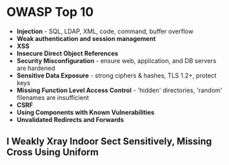 # OWASP Top 10

* **Injection**	- SQL, LDAP, XML, code, command, buffer overflow
* **Weak authentication and session management**	
* **XSS**
* **Insecure Direct Object References**	
* **Security Misconfiguration**	- ensure web, application, and DB servers are hardened
* **Sensitive Data Exposure** - strong ciphers & hashes, TLS 1.2+, protect keys
* **Missing Function Level Access Control**	 - 'hidden' directories, 'random' filenames are insufficient
* **CSRF**
* **Using Components with Known Vulnerabilities**
* **Unvalidated Redirects and Forwards**

## **I** **Weak**ly **X**ray **I**n**d**o**or** **Sec**t **Sensitive**ly, **Missing** **Cross** **Using** **U**ni**for**m